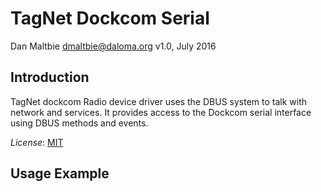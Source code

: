 TagNet Dockcom Serial
=====================

Dan Maltbie <dmaltbie@daloma.org>
v1.0, July 2016

Introduction
------------

TagNet dockcom Radio device driver uses the DBUS system to talk with network and 
services. It provides access to the Dockcom serial interface using DBUS methods and events.

*License*: [MIT](http://www.opensource.org/licenses/mit-license.php)

Usage Example
-------------


